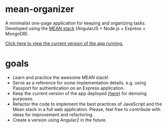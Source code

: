 # mean-organizer
A minimalist one-page application for keeping and organizing tasks. Developed using the <a href="http:mean.io">MEAN stack</a> (AngularJS + Node.js + Express + MongoDB).

<a href="http://mean-organizer.pedromota.io">Click here to view the current version of the app running.</a>

# goals 
- Learn and practice the awesome MEAN stack! 
- Serve as a reference for some implementation details. e.g. using Passport for authentication on an Express application.
- Keep the current version of the app deployed <a href="http://mean-organizer.pedromota.io">(here)</a> for demoing purposes. 
- Refactor the code to implement the best practices of JavaScript and the Mean stack in a full web application. Please, feel free to contribute with ideas for improvement and refactoring.
- Create a version using Angular2 in the future. 
 
